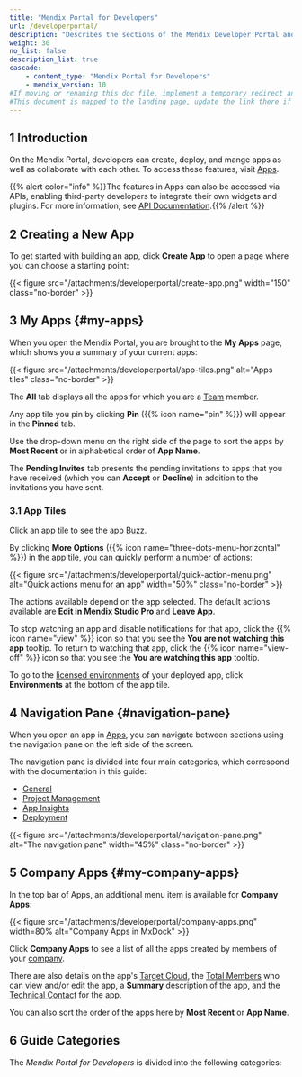 ```yaml
---
title: "Mendix Portal for Developers"
url: /developerportal/
description: "Describes the sections of the Mendix Developer Portal and links to more detailed documents in the guide."
weight: 30
no_list: false
description_list: true
cascade:
    - content_type: "Mendix Portal for Developers"
    - mendix_version: 10
#If moving or renaming this doc file, implement a temporary redirect and let the respective team know they should update the URL in the product. See Mapping to Products for more details.
#This document is mapped to the landing page, update the link there if renaming or moving the doc file.
---
```


## 1 Introduction

On the Mendix Portal, developers can create, deploy, and mange apps as well as collaborate with each other. To access these features, visit [Apps](https://sprintr.home.mendix.com).

{{% alert color="info" %}}The features in Apps can also be accessed via APIs, enabling third-party developers to integrate their own widgets and plugins. For more information, see [API Documentation](/apidocs-mxsdk/apidocs/).{{% /alert %}}

## 2 Creating a New App

To get started with building an app, click **Create App** to open a page where you can choose a starting point:

{{< figure src="/attachments/developerportal/create-app.png" width="150" class="no-border" >}}

## 3 My Apps {#my-apps}

When you open the Mendix Portal, you are brought to the **My Apps** page, which shows you a summary of your current apps:

{{< figure src="/attachments/developerportal/app-tiles.png" alt="Apps tiles" class="no-border" >}}

The **All** tab displays all the apps for which you are a [Team](/developerportal/general/team/) member. 

Any app tile you pin by clicking **Pin** ({{% icon name="pin" %}}) will appear in the **Pinned** tab. 

Use the drop-down menu on the right side of the page to sort the apps by **Most Recent** or in alphabetical order of **App Name**.

The **Pending Invites** tab presents the pending invitations to apps that you have received (which you can **Accept** or **Decline**) in addition to the invitations you have sent.

### 3.1 App Tiles

Click an app tile to see the app [Buzz](/developerportal/general/buzz/).

By clicking **More Options** ({{% icon name="three-dots-menu-horizontal" %}}) in the app tile, you can quickly perform a number of actions:

{{< figure src="/attachments/developerportal/quick-action-menu.png" alt="Quick actions menu for an app" width="50%" class="no-border" >}}

The actions available depend on the app selected. The default actions available are **Edit in Mendix Studio Pro** and **Leave App**.

To stop watching an app and disable notifications for that app, click the {{% icon name="view" %}} icon so that you see the **You are not watching this app** tooltip. To return to watching that app, click the {{% icon name="view-off" %}} icon so that you see the **You are watching this app** tooltip.

To go to the [licensed environments](/developerportal/deploy/environments/) of your deployed app, click **Environments** at the bottom of the app tile.

## 4 Navigation Pane {#navigation-pane}

When you open an app in [Apps](https://sprintr.home.mendix.com/), you can navigate between sections using the navigation pane on the left side of the screen. 

The navigation pane is divided into four main categories, which correspond with the documentation in this guide:

* [General](/developerportal/general/)
* [Project Management](/developerportal/project-management/)
* [App Insights](/developerportal/app-insights/)
* [Deployment](/developerportal/deploy/general/)

{{< figure src="/attachments/developerportal/navigation-pane.png" alt="The navigation pane" width="45%" class="no-border" >}}

## 5 Company Apps {#my-company-apps}

In the top bar of Apps, an additional menu item is available for **Company Apps**:

{{< figure src="/attachments/developerportal/company-apps.png"  width=80%  alt="Company Apps in MxDock" >}}

Click **Company Apps** to see a list of all the apps created by members of your [company](/control-center/company-settings/).

There are also details on the app's [Target Cloud](/developerportal/deploy/), the [Total Members](/control-center/members/) who can view and/or edit the app, a **Summary** description of the app, and the [Technical Contact](/developerportal/general/app-roles/#technical-contact) for the app.

You can also sort the order of the apps here by **Most Recent** or **App Name**.

## 6 Guide Categories

The *Mendix Portal for Developers* is divided into the following categories:
